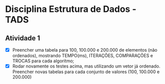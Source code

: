 # Disciplina Estrutura de Dados - TADS
## Atividade 1

- [x] Preencher uma tabela para 100, 100.000 e 200.000 de elementos (não ordenados), mostrando TEMPO(ms), ITERAÇÕES, COMPARAÇÕES e TROCAS para cada algoritmo;
- [x] Rodar novamente os testes acima, mas utilizando um vetor já ordenado. Preencher novas tabelas para cada conjunto de valores (100, 100.000 e 200.000)
